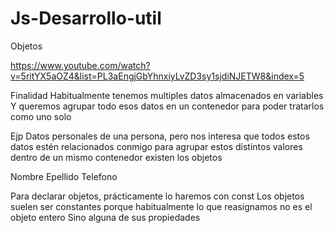 # Js-Desarrollo-util

Objetos

https://www.youtube.com/watch?v=5ritYX5aOZ4&list=PL3aEngjGbYhnxiyLvZD3sy1sjdiNJETW8&index=5

 Finalidad
Habitualmente tenemos multiples datos almacenados en variables
Y queremos agrupar todo esos datos en un contenedor para poder tratarlos como uno solo

Ejp
Datos personales de una persona, pero nos interesa que todos estos datos estén relacionados conmigo
para agrupar estos distintos valores dentro de un mismo contenedor existen los objetos


Nombre
Epellido
Telefono 

Para declarar objetos, prácticamente lo haremos con const
Los objetos suelen ser constantes porque habitualmente lo que reasignamos no es el objeto entero
Sino alguna de sus propiedades